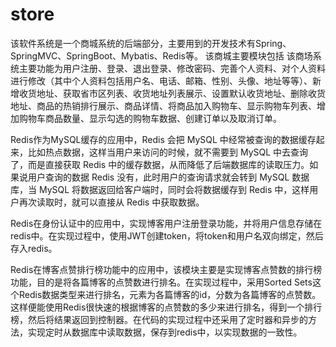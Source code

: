 # store

该软件系统是一个商城系统的后端部分，主要用到的开发技术有Spring、SpringMVC、SpringBoot、Mybatis、Redis等。
该商城主要模块包括
该商场系统主要功能为用户注册、登录、退出登录、修改密码、完善个人资料、对个人资料进行修改（其中个人资料包括用户名、电话、邮箱、性别、头像、地址等等）、新增收货地址、获取省市区列表、收货地址列表展示、设置默认收货地址、删除收货地址、商品的热销排行展示、商品详情、将商品加入购物车、显示购物车列表、增加购物车商品数量、显示勾选的购物车数据、创建订单以及取消订单。

Redis作为MySQL缓存的应用中，Redis 会把 MySQL 中经常被查询的数据缓存起来，比如热点数据，这样当用户来访问的时候，就不需要到 MySQL 中去查询了，而是直接获取 Redis 中的缓存数据，从而降低了后端数据库的读取压力。如果说用户查询的数据 Redis 没有，此时用户的查询请求就会转到 MySQL 数据库，当 MySQL 将数据返回给客户端时，同时会将数据缓存到 Redis 中，这样用户再次读取时，就可以直接从 Redis 中获取数据。

Redis在身份认证中的应用中，实现博客用户注册登录功能，并将用户信息存储在redis中。在实现过程中，使用JWT创建token，将token和用户名双向绑定，然后存入redis。

Redis在博客点赞排行榜功能中的应用中，该模块主要是实现博客点赞数的排行榜功能，目的是将各篇博客的点赞数进行排名。在实现过程中，采用Sorted Sets这个Redis数据类型来进行排名，元素为各篇博客的id，分数为各篇博客的点赞数。这样便能使用Redis很快速的根据博客的点赞数的多少来进行排名，得到一个排行榜，然后将结果返回到控制器。在代码的实现过程中还采用了定时器和异步的方法，实现定时从数据库中读取数据，保存到redis中，以实现数据的一致性。
